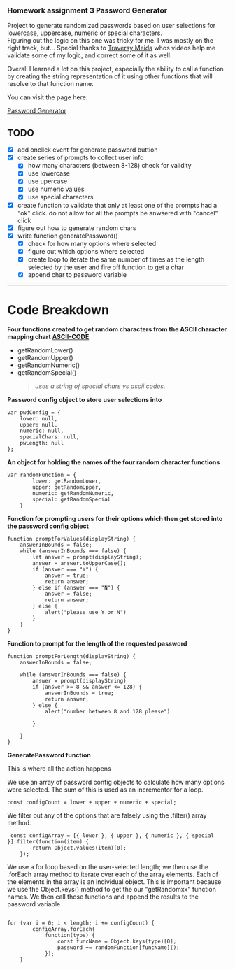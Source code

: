 ### Homework assignment 3 Password Generator
Project to generate randomized passwords based on user selections for lowercase, uppercase, numeric or special characters.  
Figuring out the logic on this one was tricky for me. I was mostly on the right track, but...  Special thanks to [Traversy Meida](https://www.youtube.com/channel/UC29ju8bIPH5as8OGnQzwJyA) whos videos help me validate some of my logic, and correct some of it as well. 

Overall I learned a lot on this project, especially the ability to call a function by creating the string representation of it using other functions that will resolve to that function name. 

You can visit the page here:

[Password Generator](https://trilambda122.github.io/hw3-Password_Gen/)



## TODO
- [X] add onclick event for generate password buttion
- [X] create series of prompts to collect user info
  - [X] how many characters (between 8-128) check for validity
  - [X] use lowercase
  - [X] use upercase
  - [X] use numeric values
  - [X] use special characters
- [X] create function to validate that only at least one of the prompts had a "ok" click. do not allow for all the prompts be anwsered with "cancel" click
- [X] figure out how to generate random chars
- [X] write function generatePassword() 
  - [X] check for how many options where selected
  - [X] figure out which options where selected
  - [X] create loop to iterate the same number of times as the length selected by the user and fire off function to get a char
  - [X] append char to password variable 

---


# Code Breakdown

**Four functions created to get random characters from the ASCII character mapping chart [ASCII-CODE](https://www.ascii-code.com)**

- getRandomLower()
- getRandomUpper()
- getRandomNumeric() 
- getRandomSpecial()
  >*uses a string of special chars vs ascii codes.* 

**Password config object to store user selections into** 
```
var pwdConfig = {
    lower: null,
    upper: null,
    numeric: null,
    specialChars: null,
    pwLength: null
};
```

**An object for holding the names of the four random character functions**
```
var randomFunction = {
        lower: getRandomLower,
        upper: getRandomUpper,
        numeric: getRandomNumeric,
        special: getRandomSpecial
    }
```

**Function for prompting users for their options which then get stored into the password config object**
```
function promptForValues(displayString) {
    answerInBounds = false;
    while (answerInBounds === false) {
        let answer = prompt(displayString);
        answer = answer.toUpperCase();
        if (answer === "Y") {
            answer = true;
            return answer;
        } else if (answer === "N") {
            answer = false;
            return answer;
        } else {
            alert("please use Y or N")
        }
    }
}
```

**Function to prompt for the length of the requested password**
```
function promptForLength(displayString) {
    answerInBounds = false;

    while (answerInBounds === false) {
        answer = prompt(displayString)
        if (answer >= 8 && answer <= 128) {
            answerInBounds = true;
            return answer;
        } else {
            alert("number between 8 and 128 please")

        }

    }
}
```

**GeneratePassword function**

This is where all the action happens

We use an array of password config objects to calculate how many options were selected. The sum of this is used as an incrementor for a loop.
```
const configCount = lower + upper + numeric + special;
```

We filter out any of the options that are falsely using the .filter() array method. 

```
 const configArray = [{ lower }, { upper }, { numeric }, { special }].filter(function(item) {
        return Object.values(item)[0];
    });
```
We use a for loop based on the user-selected length;
we then use the .forEach  array method to iterate over each of the array elements. Each of the elements in the array is an individual object. This is important because we use the Object.keys() method to get the our "getRandomxx" function names.  We then call those functions and append the results to the password variable 

```

for (var i = 0; i < length; i += configCount) {
        configArray.forEach(
            function(type) {
                const funcName = Object.keys(type)[0];
                password += randomFunction[funcName]();
            });
    }

```

